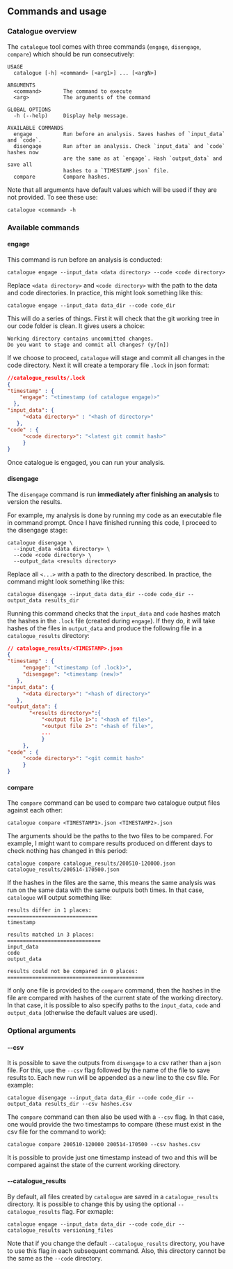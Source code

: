 ## Commands and usage



### Catalogue overview

The `catalogue` tool comes with three commands (`engage`, `disengage`, `compare`) which should be run consecutively:

```
USAGE
  catalogue [-h] <command> [<arg1>] ... [<argN>]

ARGUMENTS
  <command>       The command to execute
  <arg>           The arguments of the command

GLOBAL OPTIONS
  -h (--help)     Display help message.

AVAILABLE COMMANDS
  engage          Run before an analysis. Saves hashes of `input_data` and `code`.
  disengage       Run after an analysis. Check `input_data` and `code` hashes now
                  are the same as at `engage`. Hash `output_data` and save all
                  hashes to a `TIMESTAMP.json` file.
  compare         Compare hashes.
```

Note that all arguments have default values which will be used if they are not provided. To see these use:

```{bash}
catalogue <command> -h
```

### Available commands

#### engage

This command is run before an analysis is conducted:

```{bash}
catalogue engage --input_data <data directory> --code <code directory>
```

Replace `<data directory>` and `<code directory>` with the path to the data and code directories. In practice, this might look something like this:

```{bash}
catalogue engage --input_data data_dir --code code_dir
```

This will do a series of things. First it will check that the git working tree in our code folder is clean. It gives users a choice:

```
Working directory contains uncommitted changes.
Do you want to stage and commit all changes? (y/[n])
```

If we choose to proceed, `catalogue` will stage and commit all changes in the code directory. Next it will create a temporary file `.lock` in json format:

```json
//catalogue_results/.lock
{
"timestamp" : {
    "engage": "<timestamp (of catalogue engage)>"
  },
"input_data": {
     "<data directory>" : "<hash of directory>"
   },
"code" : {
     "<code directory>": "<latest git commit hash>"
     }
}
```

Once catalogue is engaged, you can run your analysis.

#### disengage

The `disengage` command is run **immediately after finishing an analysis** to version the results.

For example, my analysis is done by running my code as an executable file in command prompt. Once I have finished running this code, I proceed to the disengage stage:

```{bash}
catalogue disengage \
  --input_data <data directory> \
  --code <code directory> \
  --output_data <results directory>
```

Replace all `<...>` with a path to the directory described. In practice, the command might look something like this:

```{bash}
catalogue disengage --input_data data_dir --code code_dir --output_data results_dir
```

Running this command checks that the `input_data` and `code` hashes match the hashes in the `.lock` file (created during `engage`). If they do, it will take hashes of the files in `output_data` and produce the following file in a `catalogue_results` directory:

```json
// catalogue_results/<TIMESTAMP>.json
{
"timestamp" : {
     "engage": "<timestamp (of .lock)>",
     "disengage": "<timestamp (new)>"
   },
"input_data": {
     "<data directory>": "<hash of directory>"
   },
"output_data": {
       "<results directory>":{
           "<output file 1>": "<hash of file>",
           "<output file 2>": "<hash of file>",
           ...
           }
     },
"code" : {
     "<code directory>": "<git commit hash>"
     }
}
```

#### compare

The `compare` command can be used to compare two catalogue output files against each other:

```{bash}
catalogue compare <TIMESTAMP1>.json <TIMESTAMP2>.json
```
The arguments should be the paths to the two files to be compared. For example, I might want to compare results produced on different days to check nothing has changed in this period:

```{bash}
catalogue compare catalogue_results/200510-120000.json catalogue_results/200514-170500.json
```

If the hashes in the files are the same, this means the same analysis was run on the same data with the same outputs both times. In that case, `catalogue` will output something like:

```{bash}
results differ in 1 places:
=============================
timestamp

results matched in 3 places:
==============================
input_data
code
output_data

results could not be compared in 0 places:
============================================
```

If only one file is provided to the `compare` command, then the hashes in the file are compared with hashes of the current state of the working directory. In that case, it is possible to also specify paths to the `input_data`, `code` and `output_data` (otherwise the default values are used).

### Optional arguments

#### --csv

It is possible to save the outputs from `disengage` to a csv rather than a json file. For this, use the `--csv` flag followed by the name of the file to save results to. Each new run will be appended as a new line to the csv file. For example:

```{bash}
catalogue disengage --input_data data_dir --code code_dir --output_data results_dir --csv hashes.csv
```

The `compare` command can then also be used with a `--csv` flag. In that case, one would provide the two timestamps to compare (these must exist in the csv file for the command to work):

```{bash}
catalogue compare 200510-120000 200514-170500 --csv hashes.csv
```

It is possible to provide just one timestamp instead of two and this will be compared against the state of the current working directory.

#### --catalogue_results

By default, all files created by `catalogue` are saved in a `catalogue_results` directory. It is possible to change this by using the optional `--catalogue_results` flag. For exmaple:

```{bash}
catalogue engage --input_data data_dir --code code_dir --catalogue_results versioning_files
```

Note that if you change the default `--catalogue_results` directory, you have to use this flag in each subsequent command. Also, this directory cannot be the same as the `--code` directory.
